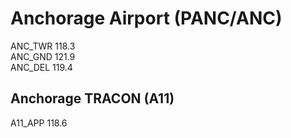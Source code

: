 # Anchorage Airport (PANC/ANC)
ANC_TWR 118.3  
ANC_GND 121.9  
ANC_DEL 119.4  
## Anchorage TRACON (A11)
A11_APP 118.6